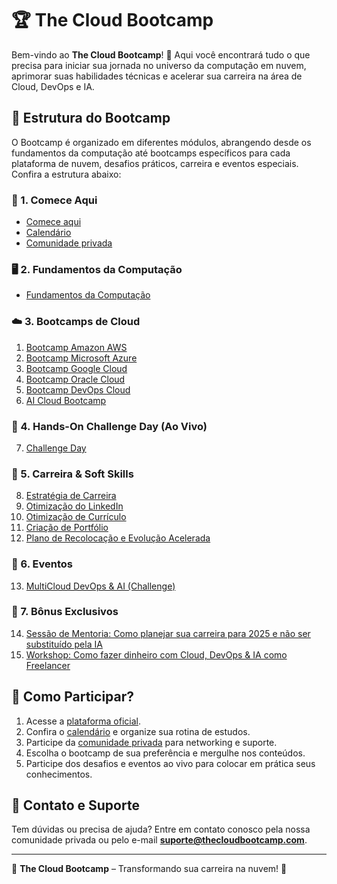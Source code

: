 # 🏆 The Cloud Bootcamp

Bem-vindo ao **The Cloud Bootcamp**! 🚀 Aqui você encontrará tudo o que precisa para iniciar sua jornada no universo da computação em nuvem, aprimorar suas habilidades técnicas e acelerar sua carreira na área de Cloud, DevOps e IA.

## 📌 Estrutura do Bootcamp

O Bootcamp é organizado em diferentes módulos, abrangendo desde os fundamentos da computação até bootcamps específicos para cada plataforma de nuvem, desafios práticos, carreira e eventos especiais. Confira a estrutura abaixo:

### 🔹 1. Comece Aqui
- [Comece aqui](#)
- [Calendário](#)
- [Comunidade privada](#)

### 🖥️ 2. Fundamentos da Computação
- [Fundamentos da Computação](#)

### ☁️ 3. Bootcamps de Cloud
1. [Bootcamp Amazon AWS](#)
2. [Bootcamp Microsoft Azure](#)
3. [Bootcamp Google Cloud](#)
4. [Bootcamp Oracle Cloud](#)
5. [Bootcamp DevOps Cloud](#)
6. [AI Cloud Bootcamp](#)

### 🎯 4. Hands-On Challenge Day (Ao Vivo)
7. [Challenge Day](#)

### 🚀 5. Carreira & Soft Skills
8. [Estratégia de Carreira](#)
9. [Otimização do LinkedIn](#)
10. [Otimização de Currículo](#)
11. [Criação de Portfólio](#)
12. [Plano de Recolocação e Evolução Acelerada](#)

### 📅 6. Eventos
13. [MultiCloud DevOps & AI (Challenge)](#)

### 🎁 7. Bônus Exclusivos
14. [Sessão de Mentoria: Como planejar sua carreira para 2025 e não ser substituído pela IA](#)
15. [Workshop: Como fazer dinheiro com Cloud, DevOps & IA como Freelancer](#)

## 📌 Como Participar?
1. Acesse a [plataforma oficial](#).
2. Confira o [calendário](#) e organize sua rotina de estudos.
3. Participe da [comunidade privada](#) para networking e suporte.
4. Escolha o bootcamp de sua preferência e mergulhe nos conteúdos.
5. Participe dos desafios e eventos ao vivo para colocar em prática seus conhecimentos.

## 📢 Contato e Suporte
Tem dúvidas ou precisa de ajuda? Entre em contato conosco pela nossa comunidade privada ou pelo e-mail **suporte@thecloudbootcamp.com**.

---
📌 **The Cloud Bootcamp** – Transformando sua carreira na nuvem! 🚀
